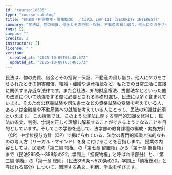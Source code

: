 ```yaml
---
id: "course:18635"
type: "course-catalog"
title: "民法Ⅲ（担保物権・債権総論） ／CIVIL LAW III (SECURITY INTEREST)"
summary: "民法は、物の売買、借金とその担保・保証、不動産の貸し借り、他人にケガをさせられたときの損害賠償、結婚・離婚や遺産相続など、私たちの日常生活に直接に関係する身近な法律です。また会社法、知的財産権法、労働法などといった他の法律について勉強をする…"
tags: []
campus: ""
credits: 2
instructors: []
license: " "
version:
  created_at: "2025-10-09T03:48:57Z"
  updated_at: "2025-10-09T03:48:57Z"
---
```


民法は、物の売買、借金とその担保・保証、不動産の貸し借り、他人にケガをさせられたときの損害賠償、結婚・離婚や遺産相続など、私たちの日常生活に直接に関係する身近な法律です。また会社法、知的財産権法、労働法などといった他の法律について勉強をする際に必要とされる基礎知識も、民法には多く含まれています。そのため公務員試験や司法書士などの資格試験の受験を考えている人、あるいは金融業や不動産業への就職を考えている人にとって、民法の知識は必須といえます。 この授業では、このような民法に関する専門的知識を修得し、民法の条文、判例、学説を正しく理解し解釈することができるようになることを目的としています。そしてこの学修を通して、法学部の教育課程の編成・実施方針（CP）や学位授与方針（DP）で掲げられている、法学の専門的知識と法的なものの考え方（リーガル・マインド）を身に付けることを目指します。 授業の内容としては、民法の「第二編 物権」の「第七章 留置権」から「第十章 抵当権」まで（民法295条～398条の22。学問上「担保物権」と呼ばれる部分）と、「第三編 債権」の「第一章 総則」（民法399条～520条の20。学問上「債権総則」と呼ばれる部分）について、関連する条文、判例、学説を学びます。
